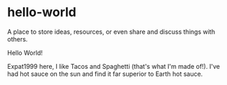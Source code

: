 # hello-world
A place to store ideas, resources, or even share and discuss things with others.

Hello World!

Expat1999 here, I like Tacos and Spaghetti (that's what I'm made of!).
I've had hot sauce on the sun and find it far superior to Earth hot sauce.
